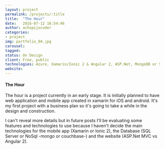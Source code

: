 ```yaml
---
layout: project
permalink: /projects/:title
title:  "The Hour"
date:   2016-07-12 16:54:46
author: achopijocoder
categories:
- project
img: portfolio_04.jpg
carousel:
tagged: 
status: On Design
client: Free, public
technologies: Azure, Xamarin/Ionic 2 & Angular 2, ASP.Net, MongoDB or Sql Server
website: 
---
```

#### The Hour
The hour is a project currently in an early stage. It is initially planned to have web application and mobile app created in xamarin for iOS and android. It's my first project with a business plan so it's going to take a while in the design and construction.

I can't reveal more details but in future posts I'll be evaluating some features and technologies to use because I haven't decide the main technologies for the mobile app (Xamarin or Ionic 2), the Database (SQL Server or NoSql -mongo or couchbase-) and the website (ASP.Net MVC vs Angular 2).
